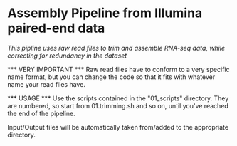 # Assembly Pipeline from Illumina paired-end data
*This pipline uses raw read files to trim and assemble RNA-seq data, while correcting for redundancy in the dataset*

*** VERY IMPORTANT ***
Raw read files have to conform to a very specific name format, but you can change
the code so that it fits with whatever name your read files have.

*** USAGE ***
Use the scripts contained in the "01_scripts" directory. They are numbered, so start from 01.trimming.sh
and so on, until you've reached the end of the pipeline.

Input/Output files will be automatically taken from/added to the appropriate directory.
